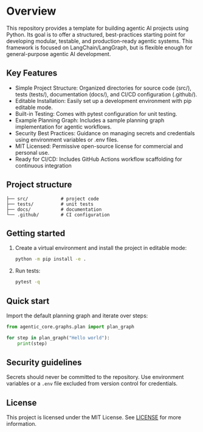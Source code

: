 # Overview

This repository provides a template for building agentic AI projects using Python. Its goal is to offer a structured, best-practices starting point for developing modular, testable, and production-ready agentic systems. This framework is focused on LangChain/LangGraph, but is flexible enough for general-purpose agentic AI development.

## Key Features

- Simple Project Structure: Organized directories for source code (src/), tests (tests/), documentation (docs/), and CI/CD configuration (.github/).
- Editable Installation: Easily set up a development environment with pip editable mode.
- Built-in Testing: Comes with pytest configuration for unit testing.
- Example Planning Graph: Includes a sample planning graph implementation for agentic workflows.
- Security Best Practices: Guidance on managing secrets and credentials using environment variables or .env files.
- MIT Licensed: Permissive open-source license for commercial and personal use.
- Ready for CI/CD: Includes GitHub Actions workflow scaffolding for continuous integration

## Project structure

```
├── src/            # project code
├── tests/          # unit tests
├── docs/           # documentation
└── .github/        # CI configuration
```

## Getting started
1. Create a virtual environment and install the project in editable mode:
   ```bash
   python -m pip install -e .
   ```
2. Run tests:
   ```bash
   pytest -q
   ```

## Quick start

Import the default planning graph and iterate over steps:

```python
from agentic_core.graphs.plan import plan_graph

for step in plan_graph("Hello world"):
    print(step)
```

## Security guidelines
Secrets should never be committed to the repository. Use environment variables
or a `.env` file excluded from version control for credentials.

## License
This project is licensed under the MIT License. See [LICENSE](LICENSE) for
more information.
